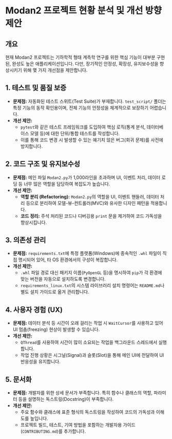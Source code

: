 # Modan2 프로젝트 현황 분석 및 개선 방향 제안

## 개요

현재 Modan2 프로젝트는 기하학적 형태 계측학 연구를 위한 핵심 기능이 대부분 구현된, 완성도 높은 애플리케이션입니다. 다만, 장기적인 안정성, 확장성, 유지보수성을 향상시키기 위해 몇 가지 개선점을 제안합니다.

## 1. 테스트 및 품질 보증

- **문제점:** 자동화된 테스트 스위트(Test Suite)가 부재합니다. `test_script/` 폴더는 특정 기능의 동작 확인용이며, 전체 기능의 안정성을 체계적으로 보장하기 어렵습니다.
- **개선 제안:**
    - `pytest`와 같은 테스트 프레임워크를 도입하여 핵심 로직(통계 분석, 데이터베이스 모델 등)에 대한 단위/통합 테스트를 작성합니다.
    - 이를 통해 코드 변경 시 발생할 수 있는 예기치 않은 버그(회귀 문제)를 사전에 방지합니다.

## 2. 코드 구조 및 유지보수성

- **문제점:** 메인 파일 `Modan2.py`가 1,000라인을 초과하며 UI, 이벤트 처리, 데이터 로딩 등 너무 많은 역할을 담당하여 복잡도가 높습니다.
- **개선 제안:**
    - **역할 분리 (Refactoring):** `Modan2.py`의 역할을 UI, 이벤트 핸들러, 데이터 처리 등으로 분리하여 모델-뷰-컨트롤러(MVC)와 유사한 디자인 패턴을 적용합니다.
    - **코드 정리:** 주석 처리된 코드나 디버깅용 `print` 문을 제거하여 코드 가독성을 향상시킵니다.

## 3. 의존성 관리

- **문제점:** `requirements.txt`에 특정 플랫폼(Windows)에 종속적인 `.whl` 파일이 직접 명시되어 있어, 타 OS 환경에서의 구성이 복잡합니다.
- **개선 제안:**
    - `.whl` 파일 경로 대신 패키지 이름(`PyOpenGL` 등)을 명시하여 `pip`가 각 환경에 맞는 버전을 자동으로 설치하도록 변경합니다.
    - `requirements_linux.txt`의 시스템 라이브러리 설치 명령어는 `README.md`나 별도 설치 가이드로 옮겨 관리합니다.

## 4. 사용자 경험 (UX)

- **문제점:** 데이터 분석 등 시간이 오래 걸리는 작업 시 `WaitCursor`를 사용하고 있어 UI 멈춤(freezing) 현상이 발생할 수 있습니다.
- **개선 제안:**
    - `QThread`를 사용하여 시간이 많이 소요되는 작업을 백그라운드 스레드에서 실행합니다.
    - 작업 진행 상황은 시그널(Signal)과 슬롯(Slot)을 통해 메인 UI에 전달하여 UI 반응성을 유지합니다.

## 5. 문서화

- **문제점:** 개발자를 위한 상세 문서가 부족합니다. 특히 함수나 클래스의 역할, 파라미터 등을 설명하는 독스트링(Docstring)이 부족합니다.
- **개선 제안:**
    - 주요 함수와 클래스에 표준 형식의 독스트링을 작성하여 코드의 가독성과 이해도를 높입니다.
    - 프로젝트 빌드, 테스트, 기여 방법을 포함하는 개발자용 가이드(`CONTRIBUTING.md`)를 추가합니다.
